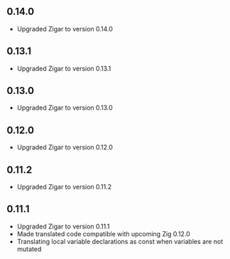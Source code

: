 ## 0.14.0

* Upgraded Zigar to version 0.14.0

## 0.13.1

* Upgraded Zigar to version 0.13.1

## 0.13.0

* Upgraded Zigar to version 0.13.0

## 0.12.0

* Upgraded Zigar to version 0.12.0

## 0.11.2

* Upgraded Zigar to version 0.11.2

## 0.11.1

* Upgraded Zigar to version 0.11.1
* Made translated code compatible with upcoming Zig 0.12.0
* Translating local variable declarations as const when variables are not mutated
